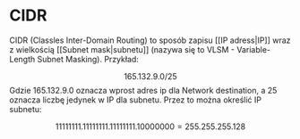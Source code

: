 # CIDR
CIDR (Classles Inter-Domain Routing) to sposób zapisu [[IP adress|IP]] wraz z wielkością [[Subnet mask|subnetu]] (nazywa się to VLSM - Variable-Length Subnet Masking). Przykład:

$$165.132.9.0/25$$
Gdzie $165.132.9.0$ oznacza wprost adres ip dla Network destination, a $25$ oznacza liczbę jedynek w IP dla subnetu. Przez to można określić IP subnetu:

$$11111111.11111111.11111111.10000000 = 255.255.255.128$$

